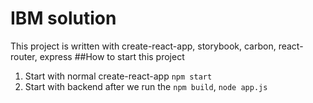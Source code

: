 # IBM solution
This project is written with create-react-app, storybook, carbon, react-router, express
##How to start this project
1. Start with normal create-react-app ```npm start```
2. Start with backend after we run the ```npm build```, ```node app.js```
  